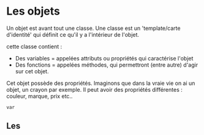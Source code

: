 # Les objets

Un objet est avant tout une classe. Une classe est un 'template/carte d'identité' qui définit ce qu'il y a l'intérieur de l'objet.

cette classe contient :

- Des variables = appelées attributs ou propriétés qui caractérise l'objet
- Des fonctions = appelées méthodes, qui permettront (entre autre) d'agir sur cet objet.

Cet objet possède des propriétés. Imaginons que dans la vraie vie on ai un objet, un crayon par exemple. Il peut avoir des propriétés différentes : couleur, marque, prix etc..

```
var 

```

## Les

